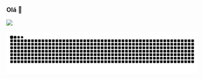 ### Olá 👋

<div>
<a href="https://github.com/Gryzs">
<img height="150em" src="https://github-readme-stats.vercel.app/api/top-langs/?username=Gryzs&layout=compact&langs_count=7&theme=radical"/>
</div>

 <div align="center">

  ![Snake animation](https://github.com/Gryzs/Gryzs/blob/output/github-contribution-grid-snake.svg)
  
</div>
